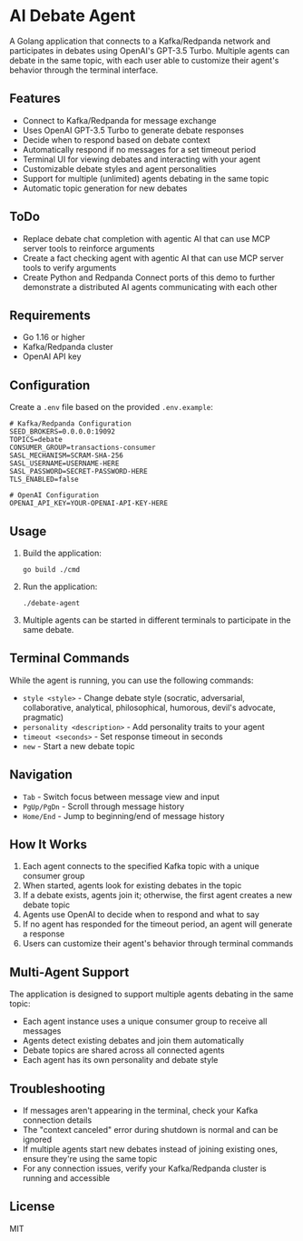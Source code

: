 # AI Debate Agent

A Golang application that connects to a Kafka/Redpanda network and participates in debates using OpenAI's GPT-3.5 Turbo. Multiple agents can debate in the same topic, with each user able to customize their agent's behavior through the terminal interface.

## Features

- Connect to Kafka/Redpanda for message exchange
- Uses OpenAI GPT-3.5 Turbo to generate debate responses
- Decide when to respond based on debate context
- Automatically respond if no messages for a set timeout period
- Terminal UI for viewing debates and interacting with your agent
- Customizable debate styles and agent personalities
- Support for multiple (unlimited) agents debating in the same topic
- Automatic topic generation for new debates

## ToDo
- Replace debate chat completion with agentic AI that can use MCP server tools to reinforce arguments
- Create a fact checking agent with agentic AI that can use MCP server tools to verify arguments
- Create Python and Redpanda Connect ports of this demo to further demonstrate a distributed AI agents communicating with each other

## Requirements

- Go 1.16 or higher
- Kafka/Redpanda cluster
- OpenAI API key

## Configuration

Create a `.env` file based on the provided `.env.example`:

```
# Kafka/Redpanda Configuration
SEED_BROKERS=0.0.0.0:19092
TOPICS=debate
CONSUMER_GROUP=transactions-consumer
SASL_MECHANISM=SCRAM-SHA-256
SASL_USERNAME=USERNAME-HERE
SASL_PASSWORD=SECRET-PASSWORD-HERE
TLS_ENABLED=false

# OpenAI Configuration
OPENAI_API_KEY=YOUR-OPENAI-API-KEY-HERE
```

## Usage

1. Build the application:
   ```
   go build ./cmd
   ```

2. Run the application:
   ```
   ./debate-agent
   ```

3. Multiple agents can be started in different terminals to participate in the same debate.

## Terminal Commands

While the agent is running, you can use the following commands:

- `style <style>` - Change debate style (socratic, adversarial, collaborative, analytical, philosophical, humorous, devil's advocate, pragmatic)
- `personality <description>` - Add personality traits to your agent
- `timeout <seconds>` - Set response timeout in seconds
- `new` - Start a new debate topic

## Navigation

- `Tab` - Switch focus between message view and input
- `PgUp/PgDn` - Scroll through message history
- `Home/End` - Jump to beginning/end of message history

## How It Works

1. Each agent connects to the specified Kafka topic with a unique consumer group
2. When started, agents look for existing debates in the topic
3. If a debate exists, agents join it; otherwise, the first agent creates a new debate topic
4. Agents use OpenAI to decide when to respond and what to say
5. If no agent has responded for the timeout period, an agent will generate a response
6. Users can customize their agent's behavior through terminal commands

## Multi-Agent Support

The application is designed to support multiple agents debating in the same topic:

- Each agent instance uses a unique consumer group to receive all messages
- Agents detect existing debates and join them automatically
- Debate topics are shared across all connected agents
- Each agent has its own personality and debate style

## Troubleshooting

- If messages aren't appearing in the terminal, check your Kafka connection details
- The "context canceled" error during shutdown is normal and can be ignored
- If multiple agents start new debates instead of joining existing ones, ensure they're using the same topic
- For any connection issues, verify your Kafka/Redpanda cluster is running and accessible

## License

MIT
